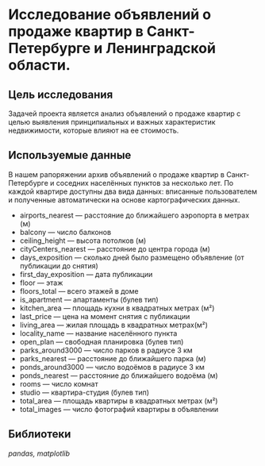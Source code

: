 # Исследование объявлений о продаже квартир в Санкт-Петербурге и Ленинградской области.

## Цель исследования
Задачей проекта является анализ объявлений о продаже квартир с целью выявления принципиальных и важных характеристик недвижимости, которые влияют на ее стоимость.

## Используемые данные
В нашем рапоряжении архив объявлений о продаже квартир в Санкт-Петербурге и соседних населённых пунктов за несколько лет. По каждой квартире доступны два вида данных: вписанные пользователем и полученные автоматически на основе картографических данных.
- airports_nearest — расстояние до ближайшего аэропорта в метрах (м)
- balcony — число балконов
- ceiling_height — высота потолков (м)
- cityCenters_nearest — расстояние до центра города (м)
- days_exposition — сколько дней было размещено объявление (от публикации до снятия)
- first_day_exposition — дата публикации
- floor — этаж
- floors_total — всего этажей в доме
- is_apartment — апартаменты (булев тип)
- kitchen_area — площадь кухни в квадратных метрах (м²)
- last_price — цена на момент снятия с публикации
- living_area — жилая площадь в квадратных метрах(м²)
- locality_name — название населённого пункта
- open_plan — свободная планировка (булев тип)
- parks_around3000 — число парков в радиусе 3 км
- parks_nearest — расстояние до ближайшего парка (м)
- ponds_around3000 — число водоёмов в радиусе 3 км
- ponds_nearest — расстояние до ближайшего водоёма (м)
- rooms — число комнат
- studio — квартира-студия (булев тип)
- total_area — площадь квартиры в квадратных метрах (м²)
- total_images — число фотографий квартиры в объявлении

## Библиотеки
*pandas, matplotlib*
